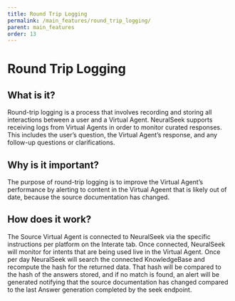 ```yaml
---
title: Round Trip Logging
permalink: /main_features/round_trip_logging/
parent: main_features
order: 13
---
```


# Round Trip Logging

## What is it?
Round-trip logging is a process that involves recording and storing all interactions between a user and a Virtual Agent. NeuralSeek supports receiving logs from Virtual Agents in order to monitor curated responses. This includes the user’s question, the Virtual Agent’s response, and any follow-up questions or clarifications.

## Why is it important?
The purpose of round-trip logging is to improve the Virtual Agent’s performance by alerting to content in the Virtual Ageent that is likely out of date, because the source documentation has changed.

## How does it work?
The Source Virtual Agent is connected to NeuralSeek via the specific instructions per platform on the Interate tab.  Once connected, NeuralSeek will monitor for intents that are being used live in the Virtual Agent.  Once per day NeuralSeek will search the connected KnowledgeBase and recompute the hash for the returned data.  That hash will be compared to the hash of the answers stored, and if no match is found, an alert will be generated notifying that the source documentation has changed compared to the last Answer generation completed by the seek endpoint.
